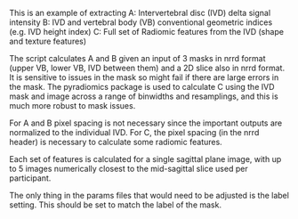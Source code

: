 This is an example of extracting 
A: Intervertebral disc (IVD) delta signal intensity
B: IVD and vertebral body (VB) conventional geometric indices (e.g. IVD height index) 
C: Full set of Radiomic features from the IVD (shape and texture features)

The script calculates A and B given an input of 3 masks in nrrd format (upper VB, lower VB, IVD between them) and a 2D slice also in nrrd format. It is sensitive to issues in the mask so might fail if there are large errors in the mask. The pyradiomics package is used to calculate C using the IVD mask and image across a range of binwidths and resamplings, and this is much more robust to mask issues.

For A and B pixel spacing is not necessary since the important outputs are normalized to the individual IVD. For C, the pixel spacing (in the nrrd header) is necessary to calculate some radiomic features.

Each set of features is calculated for a single sagittal plane image, with up to 5 images numerically closest to the mid-sagittal slice used per participant.

The only thing in the params files that would need to be adjusted is the label setting. This should be set to match the label of the mask.